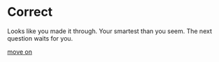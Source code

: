 
# Correct

Looks like you made it through. Your smartest than you seem. The next question waits for you.

[move on](../questions/question2.md)